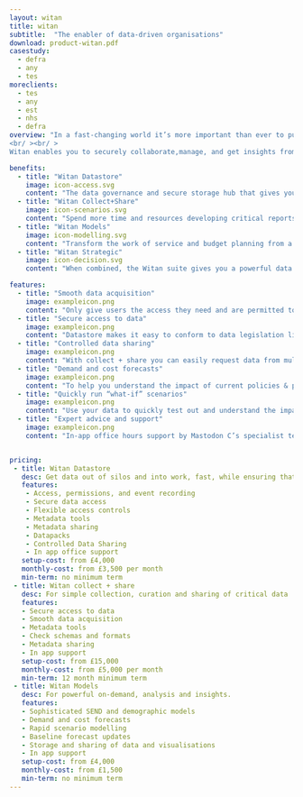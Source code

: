 ```yaml
---
layout: witan
title: witan
subtitle:  "The enabler of data-driven organisations"
download: product-witan.pdf
casestudy:
  - defra
  - any
  - tes
moreclients:
  - tes
  - any
  - est
  - nhs
  - defra
overview: "In a fast-changing world it’s more important than ever to put your data to work. Witan is a suite of cloud-based tools that allow you to take advantage of new data science techniques that will get your quicker answers and help you develop better plans.
<br/ ><br/ >
Witan enables you to securely collaborate,manage, and get insights from data. Together with Mastodon C’s technical and domain expertise, with Witan you’ll get results faster and have more confidence in the decisions you make."

benefits:
  - title: "Witan Datastore"
    image: icon-access.svg
    content: "The data governance and secure storage hub that gives you total control over your data infrastructure. Save money, get more done, and make better decisions."
  - title: "Witan Collect+Share"
    image: icon-scenarios.svg
    content: "Spend more time and resources developing critical reports and insights, and less time chasing people to contribute spreadsheets, data and information."
  - title: "Witan Models"
    image: icon-modelling.svg
    content: "Transform the work of service and budget planning from a resource-intensive yearly chore to a powerful source of on-demand information and insight for policy making, planning and transformation."
  - title: "Witan Strategic"
    image: icon-decision.svg
    content: "When combined, the Witan suite gives you a powerful data infrastructure  in one, easy to manage bundle, with multiple models, data governance and curation, increased processing and storage, and expert support."

features:
  - title: "Smooth data acquisition"
    image: exampleicon.png
    content: "Only give users the access they need and are permitted to have by policy, regulation and the law. For example only sharing metadata with one user, whilst giving full dataset access to another."
  - title: "Secure access to data"
    image: exampleicon.png
    content: "Datastore makes it easy to conform to data legislation like GDPR, organisational policies and ethical standards by giving you control over who can access your data."
  - title: "Controlled data sharing"
    image: exampleicon.png
    content: "With collect + share you can easily request data from multiple colleagues and track who has and hasn’t complied. Colleagues can upload data in familiar formats such as Excel, saving them time and effort."
  - title: "Demand and cost forecasts"
    image: exampleicon.png
    content: "To help you understand the impact of current policies & provisions on demand on your services for the next 5 - 10 years Witan Models produce a set of baseline demand and cost forecasts."
  - title: "Quickly run “what-if” scenarios"
    image: exampleicon.png
    content: "Use your data to quickly test out and understand the impact of different service configurations and policy decision. This enables confident decision making and the exploration of a variety of policy and service reconfiguration options."
  - title: "Expert advice and support"
    image: exampleicon.png
    content: "In-app office hours support by Mastodon C’s specialist team means you’ll get the most of Witan - whether you have a technical query, need help generating insights or want to share your findings."


pricing:
 - title: Witan Datastore
   desc: Get data out of silos and into work, fast, while ensuring that you stay the right side of policy, regulation and the law.
   features:
    - Access, permissions, and event recording
    - Secure data access
    - Flexible access controls
    - Metadata tools
    - Metadata sharing
    - Datapacks
    - Controlled Data Sharing
    - In app office support
   setup-cost: from £4,000
   monthly-cost: from £3,500 per month
   min-term: no minimum term
 - title: Witan collect + share
   desc: For simple collection, curation and sharing of critical data
   features:
   - Secure access to data
   - Smooth data acquisition
   - Metadata tools
   - Check schemas and formats
   - Metadata sharing
   - In app support
   setup-cost: from £15,000
   monthly-cost: from £5,000 per month
   min-term: 12 month minimum term
 - title: Witan Models
   desc: For powerful on-demand, analysis and insights.
   features:
   - Sophisticated SEND and demographic models
   - Demand and cost forecasts
   - Rapid scenario modelling
   - Baseline forecast updates
   - Storage and sharing of data and visualisations
   - In app support
   setup-cost: from £4,000
   monthly-cost: from £1,500
   min-term: no minimum term
---
```

